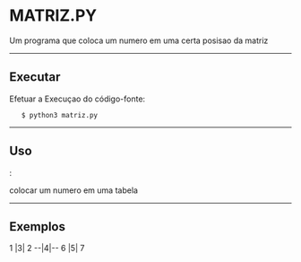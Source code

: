 
MATRIZ.PY
================

Um programa que coloca um numero em uma certa posisao da matriz


----

Executar
----------

Efetuar a Execuçao do código-fonte:


       $ python3 matriz.py


----

Uso 
---
:

colocar um numero em uma tabela


----

Exemplos
--------
 1 |3| 2
 --|4|--
 6 |5| 7
